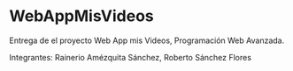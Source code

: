 # WebAppMisVideos

Entrega de el proyecto Web App mis Videos, Programación Web Avanzada.


Integrantes: Rainerio Amézquita Sánchez,
             Roberto Sánchez Flores

